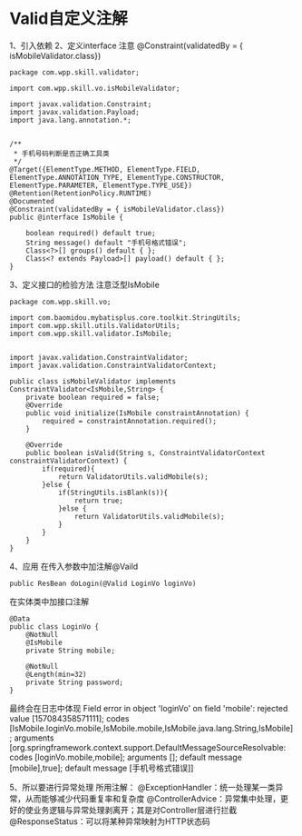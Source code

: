 # Valid自定义注解
1、引入依赖
2、定义interface
注意
@Constraint(validatedBy = { isMobileValidator.class})
```
package com.wpp.skill.validator;

import com.wpp.skill.vo.isMobileValidator;

import javax.validation.Constraint;
import javax.validation.Payload;
import java.lang.annotation.*;


/**
 * 手机号码判断是否正确工具类
 */
@Target({ElementType.METHOD, ElementType.FIELD, ElementType.ANNOTATION_TYPE, ElementType.CONSTRUCTOR, ElementType.PARAMETER, ElementType.TYPE_USE})
@Retention(RetentionPolicy.RUNTIME)
@Documented
@Constraint(validatedBy = { isMobileValidator.class})
public @interface IsMobile {

    boolean required() default true;
    String message() default "手机号格式错误";
    Class<?>[] groups() default { };
    Class<? extends Payload>[] payload() default { };
}

```
3、定义接口的检验方法
注意泛型IsMobile
```
package com.wpp.skill.vo;

import com.baomidou.mybatisplus.core.toolkit.StringUtils;
import com.wpp.skill.utils.ValidatorUtils;
import com.wpp.skill.validator.IsMobile;


import javax.validation.ConstraintValidator;
import javax.validation.ConstraintValidatorContext;

public class isMobileValidator implements ConstraintValidator<IsMobile,String> {
    private boolean required = false;
    @Override
    public void initialize(IsMobile constraintAnnotation) {
        required = constraintAnnotation.required();
    }

    @Override
    public boolean isValid(String s, ConstraintValidatorContext constraintValidatorContext) {
        if(required){
            return ValidatorUtils.validMobile(s);
        }else {
            if(StringUtils.isBlank(s)){
                return true;
            }else {
                return ValidatorUtils.validMobile(s);
            }
        }
    }
}

```
4、应用
在传入参数中加注解@Vaild
```
public ResBean doLogin(@Valid LoginVo loginVo)
```
在实体类中加接口注解
```
@Data
public class LoginVo {
    @NotNull
    @IsMobile
    private String mobile;

    @NotNull
    @Length(min=32)
    private String password;
}

```
最终会在日志中体现
Field error in object 'loginVo' on field 'mobile': rejected value [157084358571111]; codes [IsMobile.loginVo.mobile,IsMobile.mobile,IsMobile.java.lang.String,IsMobile]; arguments [org.springframework.context.support.DefaultMessageSourceResolvable: codes [loginVo.mobile,mobile]; arguments []; default message [mobile],true]; default message [手机号格式错误]]

5、所以要进行异常处理
所用注解：
@ExceptionHandler：统一处理某一类异常，从而能够减少代码重复率和复杂度
@ControllerAdvice：异常集中处理，更好的使业务逻辑与异常处理剥离开；其是对Controller层进行拦截
@ResponseStatus：可以将某种异常映射为HTTP状态码